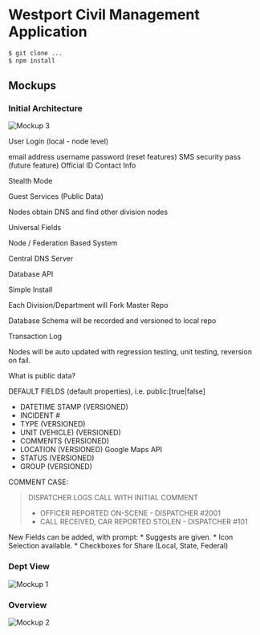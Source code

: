 Westport Civil Management Application
========


```bash
$ git clone ...
$ npm install
```
## Mockups

### Initial Architecture
![Mockup 3][3]

User Login (local - node level)

  email address username
	password (reset features)
	SMS security pass (future feature)
	Official ID
	Contact Info

Stealth Mode

Guest Services (Public Data)

Nodes obtain DNS and find other division nodes

Universal Fields

Node / Federation Based System

Central DNS Server

Database API

Simple Install

Each Division/Department will Fork Master Repo

Database Schema will be recorded and versioned to local repo

Transaction Log

Nodes will be auto updated with regression testing, unit testing, reversion on fail.

What is public data?

DEFAULT FIELDS  (default properties), i.e. public:[true|false]

* DATETIME STAMP	(VERSIONED)
* INCIDENT #
* TYPE 			      (VERSIONED)
* UNIT (VEHICLE) 	(VERSIONED)
* COMMENTS 		    (VERSIONED)
* LOCATION 		    (VERSIONED)	Google Maps API
* STATUS 		      (VERSIONED)
* GROUP 		      (VERSIONED)


COMMENT CASE:

<blockquote>
DISPATCHER LOGS CALL WITH INITIAL COMMENT

- OFFICER REPORTED ON-SCENE - DISPATCHER #2001
- CALL RECEIVED, CAR REPORTED STOLEN - DISPATCHER #101
</blockquote>

New Fields can be added, with prompt:
	* Suggests are given.
	* Icon Selection available. 
	* Checkboxes for Share (Local, State, Federal)


### Dept View
![Mockup 1][1]

### Overview
![Mockup 2][2]

[1]: https://s3.amazonaws.com/iMediaS3/westport/CivilAppDeptView.png "Dept View"
[2]: https://s3.amazonaws.com/iMediaS3/westport/Civil+AppOverview.png "Overview"
[3]: https://s3.amazonaws.com/iMediaS3/20130522_134228.jpg "Initial Architecture"
